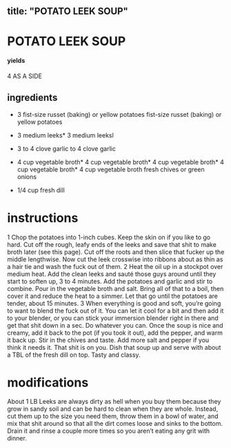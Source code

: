 

	
title: "POTATO LEEK SOUP"
---
# POTATO LEEK SOUP
#### yields
4 AS A SIDE
## ingredients
* 3 fist-size russet (baking) or yellow potatoes fist-size russet (baking) or yellow potatoes
* 3 medium leeks* 3 medium leeksl

* 3 to 4 clove garlic to 4 clove garlic
* 4 cup vegetable broth* 4 cup vegetable broth* 4 cup vegetable broth* 4 cup vegetable broth* 4 cup vegetable broth fresh chives or green onions

* 1/4 cup fresh dill

# instructions
1 Chop the potatoes into 1-inch cubes. Keep the skin on if you like to go hard. Cut off the
rough, leafy ends of the leeks and save that shit to make broth later (see this page). Cut off the
roots and then slice that fucker up the middle lengthwise. Now cut the leek crosswise into
ribbons about as thin as a hair tie and wash the fuck out of them.
2 Heat the oil up in a stockpot over medium heat. Add the clean leeks and sauté those guys
around until they start to soften up, 3 to 4 minutes. Add the potatoes and garlic and stir to
combine. Pour in the vegetable broth and salt. Bring all of that to a boil, then cover it and
reduce the heat to a simmer. Let that go until the potatoes are tender, about 15 minutes.
3 When everything is good and soft, you’re going to want to blend the fuck out of it. You can
let it cool for a bit and then add it to your blender, or you can stick your immersion blender
right in there and get that shit down in a sec. Do whatever you can. Once the soup is nice and
creamy, add it back to the pot (if you took it out), add the pepper, and warm it back up. Stir in
the chives and taste. Add more salt and pepper if you think it needs it. That shit is on you.
Dish that soup up and serve with about a TBL of the fresh dill on top. Tasty and classy.

# modifications

About 1 LB
 Leeks are always dirty as hell when you buy them because they grow in sandy soil and can be hard to clean
when they are whole. Instead, cut them up to the size you need them, throw them in a bowl of water, and mix that
shit around so that all the dirt comes loose and sinks to the bottom. Drain it and rinse a couple more times so you
aren’t eating any grit with dinner.
	

